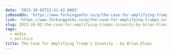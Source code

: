```yaml
---
date: '2023-10-02T11:31:42.000Z'
isBasedOn: 'https://www.forkingpaths.co/p/the-case-for-amplifying-trumps-insanity'
link: 'https://www.forkingpaths.co/p/the-case-for-amplifying-trumps-insanity'
slug: 2023-10-02-the-case-for-amplifying-trumps-insanity-by-brian-klaas
tags:
  - media
  - politics
title: The Case for Amplifying Trump's Insanity - by Brian Klaas
---
```


